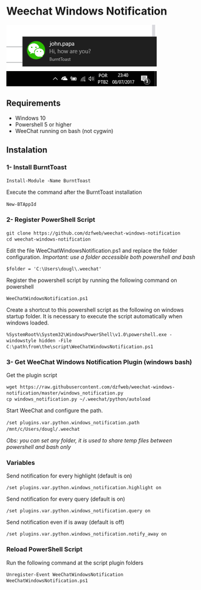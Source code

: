 # Weechat Windows Notification

![Emoji](print.png)

## Requirements
* Windows 10
* Powershell 5 or higher
* WeeChat running on bash (not cygwin)

## Instalation 
### 1- Install BurntToast

`Install-Module -Name BurntToast`

Execute the command after the BurntToast installation

`New-BTAppId`

### 2- Register PowerShell Script
```
git clone https://github.com/dzfweb/weechat-windows-notification
cd weechat-windows-notification
``` 

Edit the file WeeChatWindowsNotification.ps1 and replace the folder configuration. 
*Important: use a folder accessible both powershell and bash* 
```
$folder = 'C:\Users\dougl\.weechat'
```

Register the powershell script by running the following command on powershell 
```
WeeChatWindowsNotification.ps1
```

Create a shortcut to this powershell script as the following on windows startup folder. It is necessary to execute the script automatically when windows loaded.

```
%SystemRoot%\System32\WindowsPowerShell\v1.0\powershell.exe -windowstyle hidden -File C:\path\from\the\script\WeeChatWindowsNotification.ps1
```

### 3- Get WeeChat Windows Notification Plugin (windows bash)
Get the plugin script
```
wget https://raw.githubusercontent.com/dzfweb/weechat-windows-notification/master/windows_notification.py
cp windows_notification.py ~/.weechat/python/autoload
``` 
Start WeeChat and configure the path.

```/set plugins.var.python.windows_notification.path /mnt/c/Users/dougl/.weechat```

*Obs: you can set any folder, it is used to share temp files between powershell and bash only*

### Variables
Send notification for every highlight (default is on)
```
/set plugins.var.python.windows_notification.highlight on
```


Send notification for every query (default is on)
```
/set plugins.var.python.windows_notification.query on
```


Send notification even if is away (default is off)
```
/set plugins.var.python.windows_notification.notify_away on
```


### Reload PowerShell Script
Run the following command at the script plugin folders

```
Unregister-Event WeeChatWindowsNotification
WeeChatWindowsNotification.ps1

```